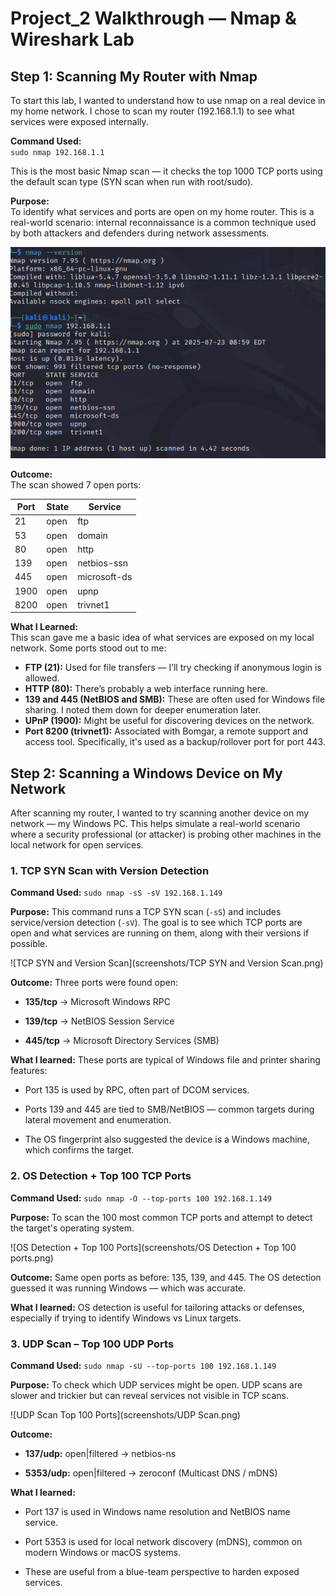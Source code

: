 # Project_2 Walkthrough — Nmap & Wireshark Lab

## Step 1: Scanning My Router with Nmap

To start this lab, I wanted to understand how to use nmap on a real device in my home network. I chose to scan my router (192.168.1.1) to see what services were exposed internally.  

**Command Used:**  
`sudo nmap 192.168.1.1`  

This is the most basic Nmap scan — it checks the top 1000 TCP ports using the default scan type (SYN scan when run with root/sudo).

**Purpose:**  
To identify what services and ports are open on my home router. This is a real-world scenario: internal reconnaissance is a common technique used by both attackers and defenders during network assessments.

![nmap scan screenshot](screenshots/Nmap_start.png)

**Outcome:**  
The scan showed 7 open ports:

| Port  | State | Service     |
|-------|-------|-------------|
| 21    | open  | ftp         |
| 53    | open  | domain      |
| 80    | open  | http        |
| 139   | open  | netbios-ssn |
| 445   | open  | microsoft-ds|
| 1900  | open  | upnp        |
| 8200  | open  | trivnet1    |

**What I Learned:**  
This scan gave me a basic idea of what services are exposed on my local network. Some ports stood out to me:

- **FTP (21):** Used for file transfers — I’ll try checking if anonymous login is allowed.
- **HTTP (80):** There’s probably a web interface running here.
- **139 and 445 (NetBIOS and SMB):** These are often used for Windows file sharing. I noted them down for deeper enumeration later.
- **UPnP (1900):** Might be useful for discovering devices on the network.
- **Port 8200 (trivnet1):** Associated with Bomgar, a remote support and access tool. Specifically, it's used as a backup/rollover port for port 443.


## Step 2: Scanning a Windows Device on My Network
After scanning my router, I wanted to try scanning another device on my network — my Windows PC. This helps simulate a real-world scenario where a security professional (or attacker) is probing other machines in the local network for open services.

### 1. TCP SYN Scan with Version Detection

**Command Used:**
`sudo nmap -sS -sV 192.168.1.149`

**Purpose:**
This command runs a TCP SYN scan (`-sS`) and includes service/version detection (`-sV`). The goal is to see which TCP ports are open and what services are running on them, along with their versions if possible.

![TCP SYN and Version Scan](screenshots/TCP SYN and Version Scan.png)

**Outcome:**
Three ports were found open:

- **135/tcp** → Microsoft Windows RPC

- **139/tcp** → NetBIOS Session Service

- **445/tcp** → Microsoft Directory Services (SMB)

**What I learned:**
These ports are typical of Windows file and printer sharing features:

- Port 135 is used by RPC, often part of DCOM services.

- Ports 139 and 445 are tied to SMB/NetBIOS — common targets during lateral movement and enumeration.

- The OS fingerprint also suggested the device is a Windows machine, which confirms the target.


### 2. OS Detection + Top 100 TCP Ports

**Command Used:**
`sudo nmap -O --top-ports 100 192.168.1.149`

**Purpose:**
To scan the 100 most common TCP ports and attempt to detect the target's operating system.

![OS Detection + Top 100 Ports](screenshots/OS Detection + Top 100 ports.png)

**Outcome:**
Same open ports as before: 135, 139, and 445.
The OS detection guessed it was running Windows — which was accurate.

**What I learned:**
OS detection is useful for tailoring attacks or defenses, especially if trying to identify Windows vs Linux targets.


### 3. UDP Scan – Top 100 UDP Ports

**Command Used:**
`sudo nmap -sU --top-ports 100 192.168.1.149`

**Purpose:**
To check which UDP services might be open. UDP scans are slower and trickier but can reveal services not visible in TCP scans.

![UDP Scan Top 100 Ports](screenshots/UDP Scan.png)

**Outcome:**

- **137/udp:** open|filtered → netbios-ns

- **5353/udp:** open|filtered → zeroconf (Multicast DNS / mDNS)

**What I learned:**

- Port 137 is used in Windows name resolution and NetBIOS name service.

- Port 5353 is used for local network discovery (mDNS), common on modern Windows or macOS systems.

- These are useful from a blue-team perspective to harden exposed services.
